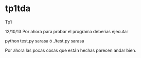 tp1tda
======

Tp1

12/10/13
Por ahora para probar el programa deberias ejecutar

python test.py sarasa 
ó
./test.py sarasa

Por ahora las pocas cosas que están hechas parecen andar bien.
